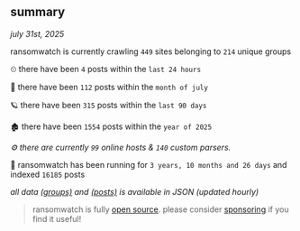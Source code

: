 
## summary
_july 31st, 2025_

ransomwatch is currently crawling `449` sites belonging to `214` unique groups

⏲ there have been `4` posts within the `last 24 hours`

🦈 there have been `112` posts within the `month of july`

🪐 there have been `315` posts within the `last 90 days`

🏚 there have been `1554` posts within the `year of 2025`

_⚙️ there are currently `99` online hosts & `140` custom parsers._

🦕 ransomwatch has been running for `3 years, 10 months and 26 days` and indexed `16185` posts

_all data  [(groups)](http://ransomwhat.telemetry.ltd/groups) and [(posts)](http://ransomwhat.telemetry.ltd/posts) is available in JSON (updated hourly)_

> ransomwatch is fully [open source](https://github.com/joshhighet/ransomwatch#ransomwatch--). please consider [sponsoring](https://github.com/sponsors/joshhighet) if you find it useful!
